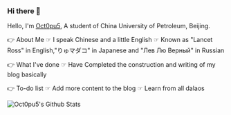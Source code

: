 ### Hi there 👋

Hello, I'm [Oct0pu5](https://Oct0pu5.cn/), A student of China University of Petroleum, Beijing.

👉 About Me
☞ I speak Chinese and a little English
☞ Known as "Lancet Ross" in English,"りゅマダコ" in Japanese and "Лев Лю Верный" in Russian


👉 What I've done
☞ Have Completed the construction and writing of my blog basically

👉 To-do list
☞ Add more content to the blog
☞ Learn from all dalaos

![Oct0pu5's Github Stats](https://github-readme-stats.vercel.app/api?username=Octopus058&show_icons=true&title_color=fff&icon_color=79ff97&text_color=9f9f9f&bg_color=151515)
